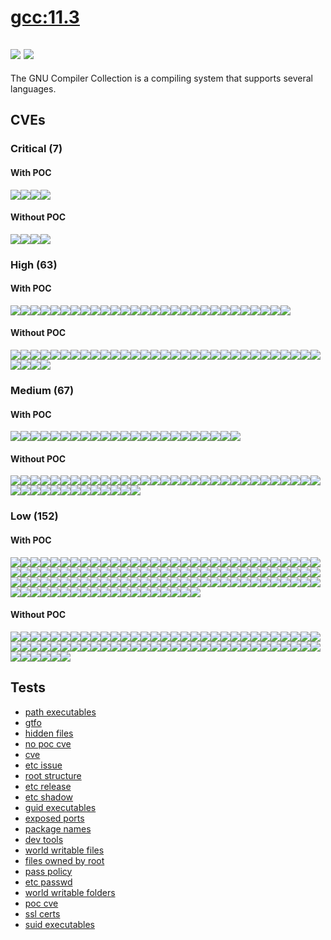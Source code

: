 # [gcc:11.3](https://hub.docker.com/_/gcc?tab=tags)
![](https://img.shields.io/static/v1?label=tag&message=11.3&color=blue)
![](https://img.shields.io/badge/Debian%20GNU/Linux%2011%20%20-blue)
---
<p>
The GNU Compiler Collection is a compiling system that supports several languages.
</p>

## CVEs
### Critical (7)
#### With POC
[![](https://img.shields.io/badge/🔗%20CVE--2021--22945-CRITICAL-red)](https://github.com/trickest/cve/blob/main/2021/CVE-2021-22945.md)[![](https://img.shields.io/badge/🔗%20CVE--2022--29155-CRITICAL-red)](https://github.com/trickest/cve/blob/main/2022/CVE-2022-29155.md)[![](https://img.shields.io/badge/🔗%20CVE--2021--29921-CRITICAL-red)](https://github.com/trickest/cve/blob/main/2021/CVE-2021-29921.md)[![](https://img.shields.io/badge/🔗%20CVE--2019--8457-CRITICAL-red)](https://github.com/trickest/cve/blob/main/2019/CVE-2019-8457.md)
#### Without POC
[![](https://img.shields.io/badge/%20CVE--2022--27404-CRITICAL-red)](https://github.com/trickest/cve/blob/main/2022/CVE-2022-27404.md)[![](https://img.shields.io/badge/%20CVE--2022--1292-CRITICAL-red)](https://github.com/trickest/cve/blob/main/2022/CVE-2022-1292.md)[![](https://img.shields.io/badge/%20CVE--2015--20107-CRITICAL-red)](https://github.com/trickest/cve/blob/main/2015/CVE-2015-20107.md)[![](https://img.shields.io/badge/%20CVE--2022--0500-CRITICAL-red)](https://github.com/trickest/cve/blob/main/2022/CVE-2022-0500.md)

### High (63)
#### With POC
[![](https://img.shields.io/badge/🔗%20CVE--2021--20313-HIGH-organge)](https://github.com/trickest/cve/blob/main/2021/CVE-2021-20313.md)[![](https://img.shields.io/badge/🔗%20CVE--2021--20312-HIGH-organge)](https://github.com/trickest/cve/blob/main/2021/CVE-2021-20312.md)[![](https://img.shields.io/badge/🔗%20CVE--2021--20309-HIGH-organge)](https://github.com/trickest/cve/blob/main/2021/CVE-2021-20309.md)[![](https://img.shields.io/badge/🔗%20CVE--2021--22946-HIGH-organge)](https://github.com/trickest/cve/blob/main/2021/CVE-2021-22946.md)[![](https://img.shields.io/badge/🔗%20CVE--2021--44648-HIGH-organge)](https://github.com/trickest/cve/blob/main/2021/CVE-2021-44648.md)[![](https://img.shields.io/badge/🔗%20CVE--2022--24765-HIGH-organge)](https://github.com/trickest/cve/blob/main/2022/CVE-2022-24765.md)[![](https://img.shields.io/badge/🔗%20CVE--2013--7445-HIGH-organge)](https://github.com/trickest/cve/blob/main/2013/CVE-2013-7445.md)[![](https://img.shields.io/badge/🔗%20CVE--2019--19449-HIGH-organge)](https://github.com/trickest/cve/blob/main/2019/CVE-2019-19449.md)[![](https://img.shields.io/badge/🔗%20CVE--2019--19814-HIGH-organge)](https://github.com/trickest/cve/blob/main/2019/CVE-2019-19814.md)[![](https://img.shields.io/badge/🔗%20CVE--2019--19378-HIGH-organge)](https://github.com/trickest/cve/blob/main/2019/CVE-2019-19378.md)[![](https://img.shields.io/badge/🔗%20CVE--2021--39686-HIGH-organge)](https://github.com/trickest/cve/blob/main/2021/CVE-2021-39686.md)[![](https://img.shields.io/badge/🔗%20CVE--2021--33560-HIGH-organge)](https://github.com/trickest/cve/blob/main/2021/CVE-2021-33560.md)[![](https://img.shields.io/badge/🔗%20CVE--2022--27456-HIGH-organge)](https://github.com/trickest/cve/blob/main/2022/CVE-2022-27456.md)[![](https://img.shields.io/badge/🔗%20CVE--2022--27445-HIGH-organge)](https://github.com/trickest/cve/blob/main/2022/CVE-2022-27445.md)[![](https://img.shields.io/badge/🔗%20CVE--2022--27452-HIGH-organge)](https://github.com/trickest/cve/blob/main/2022/CVE-2022-27452.md)[![](https://img.shields.io/badge/🔗%20CVE--2022--27449-HIGH-organge)](https://github.com/trickest/cve/blob/main/2022/CVE-2022-27449.md)[![](https://img.shields.io/badge/🔗%20CVE--2022--27448-HIGH-organge)](https://github.com/trickest/cve/blob/main/2022/CVE-2022-27448.md)[![](https://img.shields.io/badge/🔗%20CVE--2022--27451-HIGH-organge)](https://github.com/trickest/cve/blob/main/2022/CVE-2022-27451.md)[![](https://img.shields.io/badge/🔗%20CVE--2022--27446-HIGH-organge)](https://github.com/trickest/cve/blob/main/2022/CVE-2022-27446.md)[![](https://img.shields.io/badge/🔗%20CVE--2022--27444-HIGH-organge)](https://github.com/trickest/cve/blob/main/2022/CVE-2022-27444.md)[![](https://img.shields.io/badge/🔗%20CVE--2022--27457-HIGH-organge)](https://github.com/trickest/cve/blob/main/2022/CVE-2022-27457.md)[![](https://img.shields.io/badge/🔗%20CVE--2022--27455-HIGH-organge)](https://github.com/trickest/cve/blob/main/2022/CVE-2022-27455.md)[![](https://img.shields.io/badge/🔗%20CVE--2022--27447-HIGH-organge)](https://github.com/trickest/cve/blob/main/2022/CVE-2022-27447.md)[![](https://img.shields.io/badge/🔗%20CVE--2022--27458-HIGH-organge)](https://github.com/trickest/cve/blob/main/2022/CVE-2022-27458.md)[![](https://img.shields.io/badge/🔗%20CVE--2021--41617-HIGH-organge)](https://github.com/trickest/cve/blob/main/2021/CVE-2021-41617.md)[![](https://img.shields.io/badge/🔗%20CVE--2020--16156-HIGH-organge)](https://github.com/trickest/cve/blob/main/2020/CVE-2020-16156.md)[![](https://img.shields.io/badge/🔗%20CVE--2022--0391-HIGH-organge)](https://github.com/trickest/cve/blob/main/2022/CVE-2022-0391.md)[![](https://img.shields.io/badge/🔗%20CVE--2021--3737-HIGH-organge)](https://github.com/trickest/cve/blob/main/2021/CVE-2021-3737.md)
#### Without POC
[![](https://img.shields.io/badge/%20CVE--2022--27405-HIGH-organge)](https://github.com/trickest/cve/blob/main/2022/CVE-2022-27405.md)[![](https://img.shields.io/badge/%20CVE--2022--27406-HIGH-organge)](https://github.com/trickest/cve/blob/main/2022/CVE-2022-27406.md)[![](https://img.shields.io/badge/%20CVE--2022--28463-HIGH-organge)](https://github.com/trickest/cve/blob/main/2022/CVE-2022-28463.md)[![](https://img.shields.io/badge/%20CVE--2022--1114-HIGH-organge)](https://github.com/trickest/cve/blob/main/2022/CVE-2022-1114.md)[![](https://img.shields.io/badge/%20CVE--2022--1304-HIGH-organge)](https://github.com/trickest/cve/blob/main/2022/CVE-2022-1304.md)[![](https://img.shields.io/badge/%20CVE--2022--25308-HIGH-organge)](https://github.com/trickest/cve/blob/main/2022/CVE-2022-25308.md)[![](https://img.shields.io/badge/%20CVE--2021--3999-HIGH-organge)](https://github.com/trickest/cve/blob/main/2021/CVE-2021-3999.md)[![](https://img.shields.io/badge/%20CVE--2022--1247-HIGH-organge)](https://github.com/trickest/cve/blob/main/2022/CVE-2022-1247.md)[![](https://img.shields.io/badge/%20CVE--2020--12362-HIGH-organge)](https://github.com/trickest/cve/blob/main/2020/CVE-2020-12362.md)[![](https://img.shields.io/badge/%20CVE--2022--0500-HIGH-organge)](https://github.com/trickest/cve/blob/main/2022/CVE-2022-0500.md)[![](https://img.shields.io/badge/%20CVE--2022--1012-HIGH-organge)](https://github.com/trickest/cve/blob/main/2022/CVE-2022-1012.md)[![](https://img.shields.io/badge/%20CVE--2022--28893-HIGH-organge)](https://github.com/trickest/cve/blob/main/2022/CVE-2022-28893.md)[![](https://img.shields.io/badge/%20CVE--2022--1679-HIGH-organge)](https://github.com/trickest/cve/blob/main/2022/CVE-2022-1679.md)[![](https://img.shields.io/badge/%20CVE--2021--3864-HIGH-organge)](https://github.com/trickest/cve/blob/main/2021/CVE-2021-3864.md)[![](https://img.shields.io/badge/%20CVE--2021--4204-HIGH-organge)](https://github.com/trickest/cve/blob/main/2021/CVE-2021-4204.md)[![](https://img.shields.io/badge/%20CVE--2021--3847-HIGH-organge)](https://github.com/trickest/cve/blob/main/2021/CVE-2021-3847.md)[![](https://img.shields.io/badge/%20CVE--2022--1729-HIGH-organge)](https://github.com/trickest/cve/blob/main/2022/CVE-2022-1729.md)[![](https://img.shields.io/badge/%20CVE--2021--46669-HIGH-organge)](https://github.com/trickest/cve/blob/main/2021/CVE-2021-46669.md)[![](https://img.shields.io/badge/%20CVE--2022--27376-HIGH-organge)](https://github.com/trickest/cve/blob/main/2022/CVE-2022-27376.md)[![](https://img.shields.io/badge/%20CVE--2022--27382-HIGH-organge)](https://github.com/trickest/cve/blob/main/2022/CVE-2022-27382.md)[![](https://img.shields.io/badge/%20CVE--2022--27387-HIGH-organge)](https://github.com/trickest/cve/blob/main/2022/CVE-2022-27387.md)[![](https://img.shields.io/badge/%20CVE--2022--27385-HIGH-organge)](https://github.com/trickest/cve/blob/main/2022/CVE-2022-27385.md)[![](https://img.shields.io/badge/%20CVE--2022--27384-HIGH-organge)](https://github.com/trickest/cve/blob/main/2022/CVE-2022-27384.md)[![](https://img.shields.io/badge/%20CVE--2022--27381-HIGH-organge)](https://github.com/trickest/cve/blob/main/2022/CVE-2022-27381.md)[![](https://img.shields.io/badge/%20CVE--2022--27380-HIGH-organge)](https://github.com/trickest/cve/blob/main/2022/CVE-2022-27380.md)[![](https://img.shields.io/badge/%20CVE--2022--27379-HIGH-organge)](https://github.com/trickest/cve/blob/main/2022/CVE-2022-27379.md)[![](https://img.shields.io/badge/%20CVE--2022--27378-HIGH-organge)](https://github.com/trickest/cve/blob/main/2022/CVE-2022-27378.md)[![](https://img.shields.io/badge/%20CVE--2022--27386-HIGH-organge)](https://github.com/trickest/cve/blob/main/2022/CVE-2022-27386.md)[![](https://img.shields.io/badge/%20CVE--2022--27383-HIGH-organge)](https://github.com/trickest/cve/blob/main/2022/CVE-2022-27383.md)[![](https://img.shields.io/badge/%20CVE--2022--27377-HIGH-organge)](https://github.com/trickest/cve/blob/main/2022/CVE-2022-27377.md)[![](https://img.shields.io/badge/%20CVE--2022--29458-HIGH-organge)](https://github.com/trickest/cve/blob/main/2022/CVE-2022-29458.md)[![](https://img.shields.io/badge/%20CVE--2021--3575-HIGH-organge)](https://github.com/trickest/cve/blob/main/2021/CVE-2021-3575.md)[![](https://img.shields.io/badge/%20CVE--2022--1586-HIGH-organge)](https://github.com/trickest/cve/blob/main/2022/CVE-2022-1586.md)[![](https://img.shields.io/badge/%20CVE--2022--1587-HIGH-organge)](https://github.com/trickest/cve/blob/main/2022/CVE-2022-1587.md)[![](https://img.shields.io/badge/%20CVE--2022--1552-HIGH-organge)](https://github.com/trickest/cve/blob/main/2022/CVE-2022-1552.md)

### Medium (67)
#### With POC
[![](https://img.shields.io/badge/🔗%20CVE--2021--20243-MEDIUM-yellow)](https://github.com/trickest/cve/blob/main/2021/CVE-2021-20243.md)[![](https://img.shields.io/badge/🔗%20CVE--2021--20244-MEDIUM-yellow)](https://github.com/trickest/cve/blob/main/2021/CVE-2021-20244.md)[![](https://img.shields.io/badge/🔗%20CVE--2021--20246-MEDIUM-yellow)](https://github.com/trickest/cve/blob/main/2021/CVE-2021-20246.md)[![](https://img.shields.io/badge/🔗%20CVE--2021--20245-MEDIUM-yellow)](https://github.com/trickest/cve/blob/main/2021/CVE-2021-20245.md)[![](https://img.shields.io/badge/🔗%20CVE--2021--20241-MEDIUM-yellow)](https://github.com/trickest/cve/blob/main/2021/CVE-2021-20241.md)[![](https://img.shields.io/badge/🔗%20CVE--2021--22947-MEDIUM-yellow)](https://github.com/trickest/cve/blob/main/2021/CVE-2021-22947.md)[![](https://img.shields.io/badge/🔗%20CVE--2020--15802-MEDIUM-yellow)](https://github.com/trickest/cve/blob/main/2020/CVE-2020-15802.md)[![](https://img.shields.io/badge/🔗%20CVE--2020--26555-MEDIUM-yellow)](https://github.com/trickest/cve/blob/main/2020/CVE-2020-26555.md)[![](https://img.shields.io/badge/🔗%20CVE--2021--4149-MEDIUM-yellow)](https://github.com/trickest/cve/blob/main/2021/CVE-2021-4149.md)[![](https://img.shields.io/badge/🔗%20CVE--2021--44879-MEDIUM-yellow)](https://github.com/trickest/cve/blob/main/2021/CVE-2021-44879.md)[![](https://img.shields.io/badge/🔗%20CVE--2019--15794-MEDIUM-yellow)](https://github.com/trickest/cve/blob/main/2019/CVE-2019-15794.md)[![](https://img.shields.io/badge/🔗%20CVE--2020--36516-MEDIUM-yellow)](https://github.com/trickest/cve/blob/main/2020/CVE-2020-36516.md)[![](https://img.shields.io/badge/🔗%20CVE--2022--1280-MEDIUM-yellow)](https://github.com/trickest/cve/blob/main/2022/CVE-2022-1280.md)[![](https://img.shields.io/badge/🔗%20CVE--2022--0494-MEDIUM-yellow)](https://github.com/trickest/cve/blob/main/2022/CVE-2022-0494.md)[![](https://img.shields.io/badge/🔗%20CVE--2021--4037-MEDIUM-yellow)](https://github.com/trickest/cve/blob/main/2021/CVE-2021-4037.md)[![](https://img.shields.io/badge/🔗%20CVE--2019--15213-MEDIUM-yellow)](https://github.com/trickest/cve/blob/main/2019/CVE-2019-15213.md)[![](https://img.shields.io/badge/🔗%20CVE--2021--29338-MEDIUM-yellow)](https://github.com/trickest/cve/blob/main/2021/CVE-2021-29338.md)[![](https://img.shields.io/badge/🔗%20CVE--2021--3426-MEDIUM-yellow)](https://github.com/trickest/cve/blob/main/2021/CVE-2021-3426.md)[![](https://img.shields.io/badge/🔗%20CVE--2021--3733-MEDIUM-yellow)](https://github.com/trickest/cve/blob/main/2021/CVE-2021-3733.md)[![](https://img.shields.io/badge/🔗%20CVE--2022--1210-MEDIUM-yellow)](https://github.com/trickest/cve/blob/main/2022/CVE-2022-1210.md)[![](https://img.shields.io/badge/🔗%20CVE--2022--0529-MEDIUM-yellow)](https://github.com/trickest/cve/blob/main/2022/CVE-2022-0529.md)[![](https://img.shields.io/badge/🔗%20CVE--2022--0530-MEDIUM-yellow)](https://github.com/trickest/cve/blob/main/2022/CVE-2022-0530.md)[![](https://img.shields.io/badge/🔗%20CVE--2021--31879-MEDIUM-yellow)](https://github.com/trickest/cve/blob/main/2021/CVE-2021-31879.md)
#### Without POC
[![](https://img.shields.io/badge/%20CVE--2021--4209-MEDIUM-yellow)](https://github.com/trickest/cve/blob/main/2021/CVE-2021-4209.md)[![](https://img.shields.io/badge/%20CVE--2022--1115-MEDIUM-yellow)](https://github.com/trickest/cve/blob/main/2022/CVE-2022-1115.md)[![](https://img.shields.io/badge/%20CVE--2021--39212-MEDIUM-yellow)](https://github.com/trickest/cve/blob/main/2021/CVE-2021-39212.md)[![](https://img.shields.io/badge/%20CVE--2021--3598-MEDIUM-yellow)](https://github.com/trickest/cve/blob/main/2021/CVE-2021-3598.md)[![](https://img.shields.io/badge/%20CVE--2021--3605-MEDIUM-yellow)](https://github.com/trickest/cve/blob/main/2021/CVE-2021-3605.md)[![](https://img.shields.io/badge/%20CVE--2021--23215-MEDIUM-yellow)](https://github.com/trickest/cve/blob/main/2021/CVE-2021-23215.md)[![](https://img.shields.io/badge/%20CVE--2021--26260-MEDIUM-yellow)](https://github.com/trickest/cve/blob/main/2021/CVE-2021-26260.md)[![](https://img.shields.io/badge/%20CVE--2021--45942-MEDIUM-yellow)](https://github.com/trickest/cve/blob/main/2021/CVE-2021-45942.md)[![](https://img.shields.io/badge/%20CVE--2022--27781-MEDIUM-yellow)](https://github.com/trickest/cve/blob/main/2022/CVE-2022-27781.md)[![](https://img.shields.io/badge/%20CVE--2022--22576-MEDIUM-yellow)](https://github.com/trickest/cve/blob/main/2022/CVE-2022-22576.md)[![](https://img.shields.io/badge/%20CVE--2022--27782-MEDIUM-yellow)](https://github.com/trickest/cve/blob/main/2022/CVE-2022-27782.md)[![](https://img.shields.io/badge/%20CVE--2022--27776-MEDIUM-yellow)](https://github.com/trickest/cve/blob/main/2022/CVE-2022-27776.md)[![](https://img.shields.io/badge/%20CVE--2022--27774-MEDIUM-yellow)](https://github.com/trickest/cve/blob/main/2022/CVE-2022-27774.md)[![](https://img.shields.io/badge/%20CVE--2022--25309-MEDIUM-yellow)](https://github.com/trickest/cve/blob/main/2022/CVE-2022-25309.md)[![](https://img.shields.io/badge/%20CVE--2022--25310-MEDIUM-yellow)](https://github.com/trickest/cve/blob/main/2022/CVE-2022-25310.md)[![](https://img.shields.io/badge/%20CVE--2021--4219-MEDIUM-yellow)](https://github.com/trickest/cve/blob/main/2021/CVE-2021-4219.md)[![](https://img.shields.io/badge/%20CVE--2022--1652-MEDIUM-yellow)](https://github.com/trickest/cve/blob/main/2022/CVE-2022-1652.md)[![](https://img.shields.io/badge/%20CVE--2021--4023-MEDIUM-yellow)](https://github.com/trickest/cve/blob/main/2021/CVE-2021-4023.md)[![](https://img.shields.io/badge/%20CVE--2020--12363-MEDIUM-yellow)](https://github.com/trickest/cve/blob/main/2020/CVE-2020-12363.md)[![](https://img.shields.io/badge/%20CVE--2019--16089-MEDIUM-yellow)](https://github.com/trickest/cve/blob/main/2019/CVE-2019-16089.md)[![](https://img.shields.io/badge/%20CVE--2022--0171-MEDIUM-yellow)](https://github.com/trickest/cve/blob/main/2022/CVE-2022-0171.md)[![](https://img.shields.io/badge/%20CVE--2020--12364-MEDIUM-yellow)](https://github.com/trickest/cve/blob/main/2020/CVE-2020-12364.md)[![](https://img.shields.io/badge/%20CVE--2022--0400-MEDIUM-yellow)](https://github.com/trickest/cve/blob/main/2022/CVE-2022-0400.md)[![](https://img.shields.io/badge/%20CVE--2021--3714-MEDIUM-yellow)](https://github.com/trickest/cve/blob/main/2021/CVE-2021-3714.md)[![](https://img.shields.io/badge/%20CVE--2020--24504-MEDIUM-yellow)](https://github.com/trickest/cve/blob/main/2020/CVE-2020-24504.md)[![](https://img.shields.io/badge/%20CVE--2020--14304-MEDIUM-yellow)](https://github.com/trickest/cve/blob/main/2020/CVE-2020-14304.md)[![](https://img.shields.io/badge/%20CVE--2021--33061-MEDIUM-yellow)](https://github.com/trickest/cve/blob/main/2021/CVE-2021-33061.md)[![](https://img.shields.io/badge/%20CVE--2022--0480-MEDIUM-yellow)](https://github.com/trickest/cve/blob/main/2022/CVE-2022-0480.md)[![](https://img.shields.io/badge/%20CVE--2022--1508-MEDIUM-yellow)](https://github.com/trickest/cve/blob/main/2022/CVE-2022-1508.md)[![](https://img.shields.io/badge/%20CVE--2021--3669-MEDIUM-yellow)](https://github.com/trickest/cve/blob/main/2021/CVE-2021-3669.md)[![](https://img.shields.io/badge/%20CVE--2022--0854-MEDIUM-yellow)](https://github.com/trickest/cve/blob/main/2022/CVE-2022-0854.md)[![](https://img.shields.io/badge/%20CVE--2019--20794-MEDIUM-yellow)](https://github.com/trickest/cve/blob/main/2019/CVE-2019-20794.md)[![](https://img.shields.io/badge/%20CVE--2021--3759-MEDIUM-yellow)](https://github.com/trickest/cve/blob/main/2021/CVE-2021-3759.md)[![](https://img.shields.io/badge/%20CVE--2022--1184-MEDIUM-yellow)](https://github.com/trickest/cve/blob/main/2022/CVE-2022-1184.md)[![](https://img.shields.io/badge/%20CVE--2022--1354-MEDIUM-yellow)](https://github.com/trickest/cve/blob/main/2022/CVE-2022-1354.md)[![](https://img.shields.io/badge/%20CVE--2022--1622-MEDIUM-yellow)](https://github.com/trickest/cve/blob/main/2022/CVE-2022-1622.md)[![](https://img.shields.io/badge/%20CVE--2022--1623-MEDIUM-yellow)](https://github.com/trickest/cve/blob/main/2022/CVE-2022-1623.md)[![](https://img.shields.io/badge/%20CVE--2022--1355-MEDIUM-yellow)](https://github.com/trickest/cve/blob/main/2022/CVE-2022-1355.md)[![](https://img.shields.io/badge/%20CVE--2022--29824-MEDIUM-yellow)](https://github.com/trickest/cve/blob/main/2022/CVE-2022-29824.md)[![](https://img.shields.io/badge/%20CVE--2021--3941-MEDIUM-yellow)](https://github.com/trickest/cve/blob/main/2021/CVE-2021-3941.md)[![](https://img.shields.io/badge/%20CVE--2021--3933-MEDIUM-yellow)](https://github.com/trickest/cve/blob/main/2021/CVE-2021-3933.md)[![](https://img.shields.io/badge/%20CVE--2022--1122-MEDIUM-yellow)](https://github.com/trickest/cve/blob/main/2022/CVE-2022-1122.md)[![](https://img.shields.io/badge/%20CVE--2021--4189-MEDIUM-yellow)](https://github.com/trickest/cve/blob/main/2021/CVE-2021-4189.md)[![](https://img.shields.io/badge/%20CVE--2021--45346-MEDIUM-yellow)](https://github.com/trickest/cve/blob/main/2021/CVE-2021-45346.md)

### Low (152)
#### With POC
[![](https://img.shields.io/badge/🔗%20CVE--2021--20312-LOW-blue)](https://github.com/trickest/cve/blob/main/2021/CVE-2021-20312.md)[![](https://img.shields.io/badge/🔗%20CVE--2021--44648-LOW-blue)](https://github.com/trickest/cve/blob/main/2021/CVE-2021-44648.md)[![](https://img.shields.io/badge/🔗%20CVE--2016--9114-LOW-blue)](https://github.com/trickest/cve/blob/main/2016/CVE-2016-9114.md)[![](https://img.shields.io/badge/🔗%20CVE--2016--9115-LOW-blue)](https://github.com/trickest/cve/blob/main/2016/CVE-2016-9115.md)[![](https://img.shields.io/badge/🔗%20CVE--2016--9116-LOW-blue)](https://github.com/trickest/cve/blob/main/2016/CVE-2016-9116.md)[![](https://img.shields.io/badge/🔗%20CVE--2016--9117-LOW-blue)](https://github.com/trickest/cve/blob/main/2016/CVE-2016-9117.md)[![](https://img.shields.io/badge/🔗%20CVE--2016--9113-LOW-blue)](https://github.com/trickest/cve/blob/main/2016/CVE-2016-9113.md)[![](https://img.shields.io/badge/🔗%20CVE--2007--6755-LOW-blue)](https://github.com/trickest/cve/blob/main/2007/CVE-2007-6755.md)[![](https://img.shields.io/badge/🔗%20CVE--2011--3389-LOW-blue)](https://github.com/trickest/cve/blob/main/2011/CVE-2011-3389.md)[![](https://img.shields.io/badge/🔗%20CVE--2018--15607-LOW-blue)](https://github.com/trickest/cve/blob/main/2018/CVE-2018-15607.md)[![](https://img.shields.io/badge/🔗%20CVE--2021--20311-LOW-blue)](https://github.com/trickest/cve/blob/main/2021/CVE-2021-20311.md)[![](https://img.shields.io/badge/🔗%20CVE--2016--8678-LOW-blue)](https://github.com/trickest/cve/blob/main/2016/CVE-2016-8678.md)[![](https://img.shields.io/badge/🔗%20CVE--2017--7275-LOW-blue)](https://github.com/trickest/cve/blob/main/2017/CVE-2017-7275.md)[![](https://img.shields.io/badge/🔗%20CVE--2017--11754-LOW-blue)](https://github.com/trickest/cve/blob/main/2017/CVE-2017-11754.md)[![](https://img.shields.io/badge/🔗%20CVE--2017--11755-LOW-blue)](https://github.com/trickest/cve/blob/main/2017/CVE-2017-11755.md)[![](https://img.shields.io/badge/🔗%20CVE--2015--2877-LOW-blue)](https://github.com/trickest/cve/blob/main/2015/CVE-2015-2877.md)[![](https://img.shields.io/badge/🔗%20CVE--2017--14988-LOW-blue)](https://github.com/trickest/cve/blob/main/2017/CVE-2017-14988.md)[![](https://img.shields.io/badge/🔗%20CVE--2021--3487-LOW-blue)](https://github.com/trickest/cve/blob/main/2021/CVE-2021-3487.md)[![](https://img.shields.io/badge/🔗%20CVE--2021--20284-LOW-blue)](https://github.com/trickest/cve/blob/main/2021/CVE-2021-20284.md)[![](https://img.shields.io/badge/🔗%20CVE--2020--35448-LOW-blue)](https://github.com/trickest/cve/blob/main/2020/CVE-2020-35448.md)[![](https://img.shields.io/badge/🔗%20CVE--2018--18483-LOW-blue)](https://github.com/trickest/cve/blob/main/2018/CVE-2018-18483.md)[![](https://img.shields.io/badge/🔗%20CVE--2017--13716-LOW-blue)](https://github.com/trickest/cve/blob/main/2017/CVE-2017-13716.md)[![](https://img.shields.io/badge/🔗%20CVE--2021--20197-LOW-blue)](https://github.com/trickest/cve/blob/main/2021/CVE-2021-20197.md)[![](https://img.shields.io/badge/🔗%20CVE--2018--9996-LOW-blue)](https://github.com/trickest/cve/blob/main/2018/CVE-2018-9996.md)[![](https://img.shields.io/badge/🔗%20CVE--2018--12934-LOW-blue)](https://github.com/trickest/cve/blob/main/2018/CVE-2018-12934.md)[![](https://img.shields.io/badge/🔗%20CVE--2018--20623-LOW-blue)](https://github.com/trickest/cve/blob/main/2018/CVE-2018-20623.md)[![](https://img.shields.io/badge/🔗%20CVE--2021--45078-LOW-blue)](https://github.com/trickest/cve/blob/main/2021/CVE-2021-45078.md)[![](https://img.shields.io/badge/🔗%20CVE--2017--7475-LOW-blue)](https://github.com/trickest/cve/blob/main/2017/CVE-2017-7475.md)[![](https://img.shields.io/badge/🔗%20CVE--2018--18064-LOW-blue)](https://github.com/trickest/cve/blob/main/2018/CVE-2018-18064.md)[![](https://img.shields.io/badge/🔗%20CVE--2019--6461-LOW-blue)](https://github.com/trickest/cve/blob/main/2019/CVE-2019-6461.md)[![](https://img.shields.io/badge/🔗%20CVE--2019--6462-LOW-blue)](https://github.com/trickest/cve/blob/main/2019/CVE-2019-6462.md)[![](https://img.shields.io/badge/🔗%20CVE--2016--2781-LOW-blue)](https://github.com/trickest/cve/blob/main/2016/CVE-2016-2781.md)[![](https://img.shields.io/badge/🔗%20CVE--2017--18018-LOW-blue)](https://github.com/trickest/cve/blob/main/2017/CVE-2017-18018.md)[![](https://img.shields.io/badge/🔗%20CVE--2021--22924-LOW-blue)](https://github.com/trickest/cve/blob/main/2021/CVE-2021-22924.md)[![](https://img.shields.io/badge/🔗%20CVE--2021--22922-LOW-blue)](https://github.com/trickest/cve/blob/main/2021/CVE-2021-22922.md)[![](https://img.shields.io/badge/🔗%20CVE--2021--22923-LOW-blue)](https://github.com/trickest/cve/blob/main/2021/CVE-2021-22923.md)[![](https://img.shields.io/badge/🔗%20CVE--2021--22898-LOW-blue)](https://github.com/trickest/cve/blob/main/2021/CVE-2021-22898.md)[![](https://img.shields.io/badge/🔗%20CVE--2013--0340-LOW-blue)](https://github.com/trickest/cve/blob/main/2013/CVE-2013-0340.md)[![](https://img.shields.io/badge/🔗%20CVE--2021--46195-LOW-blue)](https://github.com/trickest/cve/blob/main/2021/CVE-2021-46195.md)[![](https://img.shields.io/badge/🔗%20CVE--2019--1010024-LOW-blue)](https://github.com/trickest/cve/blob/main/2019/CVE-2019-1010024.md)[![](https://img.shields.io/badge/🔗%20CVE--2010--4756-LOW-blue)](https://github.com/trickest/cve/blob/main/2010/CVE-2010-4756.md)[![](https://img.shields.io/badge/🔗%20CVE--2019--1010025-LOW-blue)](https://github.com/trickest/cve/blob/main/2019/CVE-2019-1010025.md)[![](https://img.shields.io/badge/🔗%20CVE--2019--1010023-LOW-blue)](https://github.com/trickest/cve/blob/main/2019/CVE-2019-1010023.md)[![](https://img.shields.io/badge/🔗%20CVE--2019--1010022-LOW-blue)](https://github.com/trickest/cve/blob/main/2019/CVE-2019-1010022.md)[![](https://img.shields.io/badge/🔗%20CVE--2018--20796-LOW-blue)](https://github.com/trickest/cve/blob/main/2018/CVE-2018-20796.md)[![](https://img.shields.io/badge/🔗%20CVE--2019--9192-LOW-blue)](https://github.com/trickest/cve/blob/main/2019/CVE-2019-9192.md)[![](https://img.shields.io/badge/🔗%20CVE--2022--25265-LOW-blue)](https://github.com/trickest/cve/blob/main/2022/CVE-2022-25265.md)[![](https://img.shields.io/badge/🔗%20CVE--2017--0630-LOW-blue)](https://github.com/trickest/cve/blob/main/2017/CVE-2017-0630.md)[![](https://img.shields.io/badge/🔗%20CVE--2018--12928-LOW-blue)](https://github.com/trickest/cve/blob/main/2018/CVE-2018-12928.md)[![](https://img.shields.io/badge/🔗%20CVE--2008--4609-LOW-blue)](https://github.com/trickest/cve/blob/main/2008/CVE-2008-4609.md)[![](https://img.shields.io/badge/🔗%20CVE--2020--11725-LOW-blue)](https://github.com/trickest/cve/blob/main/2020/CVE-2020-11725.md)[![](https://img.shields.io/badge/🔗%20CVE--2019--16229-LOW-blue)](https://github.com/trickest/cve/blob/main/2019/CVE-2019-16229.md)[![](https://img.shields.io/badge/🔗%20CVE--2019--16231-LOW-blue)](https://github.com/trickest/cve/blob/main/2019/CVE-2019-16231.md)[![](https://img.shields.io/badge/🔗%20CVE--2019--11191-LOW-blue)](https://github.com/trickest/cve/blob/main/2019/CVE-2019-11191.md)[![](https://img.shields.io/badge/🔗%20CVE--2019--12382-LOW-blue)](https://github.com/trickest/cve/blob/main/2019/CVE-2019-12382.md)[![](https://img.shields.io/badge/🔗%20CVE--2016--8660-LOW-blue)](https://github.com/trickest/cve/blob/main/2016/CVE-2016-8660.md)[![](https://img.shields.io/badge/🔗%20CVE--2018--5709-LOW-blue)](https://github.com/trickest/cve/blob/main/2018/CVE-2018-5709.md)[![](https://img.shields.io/badge/🔗%20CVE--2018--6829-LOW-blue)](https://github.com/trickest/cve/blob/main/2018/CVE-2018-6829.md)[![](https://img.shields.io/badge/🔗%20CVE--2007--3476-LOW-blue)](https://github.com/trickest/cve/blob/main/2007/CVE-2007-3476.md)[![](https://img.shields.io/badge/🔗%20CVE--2018--20673-LOW-blue)](https://github.com/trickest/cve/blob/main/2018/CVE-2018-20673.md)[![](https://img.shields.io/badge/🔗%20CVE--2018--20712-LOW-blue)](https://github.com/trickest/cve/blob/main/2018/CVE-2018-20712.md)[![](https://img.shields.io/badge/🔗%20CVE--2019--6129-LOW-blue)](https://github.com/trickest/cve/blob/main/2019/CVE-2019-6129.md)[![](https://img.shields.io/badge/🔗%20CVE--2021--36087-LOW-blue)](https://github.com/trickest/cve/blob/main/2021/CVE-2021-36087.md)[![](https://img.shields.io/badge/🔗%20CVE--2021--36084-LOW-blue)](https://github.com/trickest/cve/blob/main/2021/CVE-2021-36084.md)[![](https://img.shields.io/badge/🔗%20CVE--2021--36085-LOW-blue)](https://github.com/trickest/cve/blob/main/2021/CVE-2021-36085.md)[![](https://img.shields.io/badge/🔗%20CVE--2021--36086-LOW-blue)](https://github.com/trickest/cve/blob/main/2021/CVE-2021-36086.md)[![](https://img.shields.io/badge/🔗%20CVE--2017--9117-LOW-blue)](https://github.com/trickest/cve/blob/main/2017/CVE-2017-9117.md)[![](https://img.shields.io/badge/🔗%20CVE--2017--5563-LOW-blue)](https://github.com/trickest/cve/blob/main/2017/CVE-2017-5563.md)[![](https://img.shields.io/badge/🔗%20CVE--2017--16232-LOW-blue)](https://github.com/trickest/cve/blob/main/2017/CVE-2017-16232.md)[![](https://img.shields.io/badge/🔗%20CVE--2018--10126-LOW-blue)](https://github.com/trickest/cve/blob/main/2018/CVE-2018-10126.md)[![](https://img.shields.io/badge/🔗%20CVE--2014--8130-LOW-blue)](https://github.com/trickest/cve/blob/main/2014/CVE-2014-8130.md)[![](https://img.shields.io/badge/🔗%20CVE--2017--9937-LOW-blue)](https://github.com/trickest/cve/blob/main/2017/CVE-2017-9937.md)[![](https://img.shields.io/badge/🔗%20CVE--2016--9085-LOW-blue)](https://github.com/trickest/cve/blob/main/2016/CVE-2016-9085.md)[![](https://img.shields.io/badge/🔗%20CVE--2008--1688-LOW-blue)](https://github.com/trickest/cve/blob/main/2008/CVE-2008-1688.md)[![](https://img.shields.io/badge/🔗%20CVE--2008--1687-LOW-blue)](https://github.com/trickest/cve/blob/main/2008/CVE-2008-1687.md)[![](https://img.shields.io/badge/🔗%20CVE--2021--39537-LOW-blue)](https://github.com/trickest/cve/blob/main/2021/CVE-2021-39537.md)[![](https://img.shields.io/badge/🔗%20CVE--2016--9581-LOW-blue)](https://github.com/trickest/cve/blob/main/2016/CVE-2016-9581.md)[![](https://img.shields.io/badge/🔗%20CVE--2016--9580-LOW-blue)](https://github.com/trickest/cve/blob/main/2016/CVE-2016-9580.md)[![](https://img.shields.io/badge/🔗%20CVE--2016--10506-LOW-blue)](https://github.com/trickest/cve/blob/main/2016/CVE-2016-10506.md)[![](https://img.shields.io/badge/🔗%20CVE--2019--6988-LOW-blue)](https://github.com/trickest/cve/blob/main/2019/CVE-2019-6988.md)[![](https://img.shields.io/badge/🔗%20CVE--2016--10505-LOW-blue)](https://github.com/trickest/cve/blob/main/2016/CVE-2016-10505.md)[![](https://img.shields.io/badge/🔗%20CVE--2017--17479-LOW-blue)](https://github.com/trickest/cve/blob/main/2017/CVE-2017-17479.md)[![](https://img.shields.io/badge/🔗%20CVE--2018--20846-LOW-blue)](https://github.com/trickest/cve/blob/main/2018/CVE-2018-20846.md)[![](https://img.shields.io/badge/🔗%20CVE--2020--15719-LOW-blue)](https://github.com/trickest/cve/blob/main/2020/CVE-2020-15719.md)[![](https://img.shields.io/badge/🔗%20CVE--2017--14159-LOW-blue)](https://github.com/trickest/cve/blob/main/2017/CVE-2017-14159.md)[![](https://img.shields.io/badge/🔗%20CVE--2017--17740-LOW-blue)](https://github.com/trickest/cve/blob/main/2017/CVE-2017-17740.md)[![](https://img.shields.io/badge/🔗%20CVE--2015--3276-LOW-blue)](https://github.com/trickest/cve/blob/main/2015/CVE-2015-3276.md)[![](https://img.shields.io/badge/🔗%20CVE--2019--6110-LOW-blue)](https://github.com/trickest/cve/blob/main/2019/CVE-2019-6110.md)[![](https://img.shields.io/badge/🔗%20CVE--2020--14145-LOW-blue)](https://github.com/trickest/cve/blob/main/2020/CVE-2020-14145.md)[![](https://img.shields.io/badge/🔗%20CVE--2016--20012-LOW-blue)](https://github.com/trickest/cve/blob/main/2016/CVE-2016-20012.md)[![](https://img.shields.io/badge/🔗%20CVE--2018--15919-LOW-blue)](https://github.com/trickest/cve/blob/main/2018/CVE-2018-15919.md)[![](https://img.shields.io/badge/🔗%20CVE--2021--36368-LOW-blue)](https://github.com/trickest/cve/blob/main/2021/CVE-2021-36368.md)[![](https://img.shields.io/badge/🔗%20CVE--2020--15778-LOW-blue)](https://github.com/trickest/cve/blob/main/2020/CVE-2020-15778.md)[![](https://img.shields.io/badge/🔗%20CVE--2010--0928-LOW-blue)](https://github.com/trickest/cve/blob/main/2010/CVE-2010-0928.md)[![](https://img.shields.io/badge/🔗%20CVE--2018--6952-LOW-blue)](https://github.com/trickest/cve/blob/main/2018/CVE-2018-6952.md)[![](https://img.shields.io/badge/🔗%20CVE--2018--6951-LOW-blue)](https://github.com/trickest/cve/blob/main/2018/CVE-2018-6951.md)[![](https://img.shields.io/badge/🔗%20CVE--2019--20838-LOW-blue)](https://github.com/trickest/cve/blob/main/2019/CVE-2019-20838.md)[![](https://img.shields.io/badge/🔗%20CVE--2017--11164-LOW-blue)](https://github.com/trickest/cve/blob/main/2017/CVE-2017-11164.md)[![](https://img.shields.io/badge/🔗%20CVE--2017--16231-LOW-blue)](https://github.com/trickest/cve/blob/main/2017/CVE-2017-16231.md)[![](https://img.shields.io/badge/🔗%20CVE--2017--7245-LOW-blue)](https://github.com/trickest/cve/blob/main/2017/CVE-2017-7245.md)[![](https://img.shields.io/badge/🔗%20CVE--2017--7246-LOW-blue)](https://github.com/trickest/cve/blob/main/2017/CVE-2017-7246.md)[![](https://img.shields.io/badge/🔗%20CVE--2011--4116-LOW-blue)](https://github.com/trickest/cve/blob/main/2011/CVE-2011-4116.md)[![](https://img.shields.io/badge/🔗%20CVE--2018--1121-LOW-blue)](https://github.com/trickest/cve/blob/main/2018/CVE-2018-1121.md)[![](https://img.shields.io/badge/🔗%20CVE--2020--27619-LOW-blue)](https://github.com/trickest/cve/blob/main/2020/CVE-2020-27619.md)[![](https://img.shields.io/badge/🔗%20CVE--2013--4235-LOW-blue)](https://github.com/trickest/cve/blob/main/2013/CVE-2013-4235.md)[![](https://img.shields.io/badge/🔗%20CVE--2019--19882-LOW-blue)](https://github.com/trickest/cve/blob/main/2019/CVE-2019-19882.md)[![](https://img.shields.io/badge/🔗%20CVE--2020--13529-LOW-blue)](https://github.com/trickest/cve/blob/main/2020/CVE-2020-13529.md)[![](https://img.shields.io/badge/🔗%20CVE--2013--4392-LOW-blue)](https://github.com/trickest/cve/blob/main/2013/CVE-2013-4392.md)[![](https://img.shields.io/badge/🔗%20CVE--2005--2541-LOW-blue)](https://github.com/trickest/cve/blob/main/2005/CVE-2005-2541.md)[![](https://img.shields.io/badge/🔗%20CVE--2022--0563-LOW-blue)](https://github.com/trickest/cve/blob/main/2022/CVE-2022-0563.md)[![](https://img.shields.io/badge/🔗%20CVE--2019--15794-LOW-blue)](https://github.com/trickest/cve/blob/main/2019/CVE-2019-15794.md)[![](https://img.shields.io/badge/🔗%20CVE--2021--29338-LOW-blue)](https://github.com/trickest/cve/blob/main/2021/CVE-2021-29338.md)
#### Without POC
[![](https://img.shields.io/badge/%20CVE--2022--27404-LOW-blue)](https://github.com/trickest/cve/blob/main/2022/CVE-2022-27404.md)[![](https://img.shields.io/badge/%20CVE--2022--1292-LOW-blue)](https://github.com/trickest/cve/blob/main/2022/CVE-2022-1292.md)[![](https://img.shields.io/badge/%20CVE--2022--28463-LOW-blue)](https://github.com/trickest/cve/blob/main/2022/CVE-2022-28463.md)[![](https://img.shields.io/badge/%20CVE--2022--25308-LOW-blue)](https://github.com/trickest/cve/blob/main/2022/CVE-2022-25308.md)[![](https://img.shields.io/badge/%20CVE--2021--3999-LOW-blue)](https://github.com/trickest/cve/blob/main/2021/CVE-2021-3999.md)[![](https://img.shields.io/badge/%20CVE--2020--12362-LOW-blue)](https://github.com/trickest/cve/blob/main/2020/CVE-2020-12362.md)[![](https://img.shields.io/badge/%20CVE--2021--3847-LOW-blue)](https://github.com/trickest/cve/blob/main/2021/CVE-2021-3847.md)[![](https://img.shields.io/badge/%20CVE--2021--46669-LOW-blue)](https://github.com/trickest/cve/blob/main/2021/CVE-2021-46669.md)[![](https://img.shields.io/badge/%20CVE--2021--3575-LOW-blue)](https://github.com/trickest/cve/blob/main/2021/CVE-2021-3575.md)[![](https://img.shields.io/badge/%20CVE--2008--3134-LOW-blue)](https://github.com/trickest/cve/blob/main/2008/CVE-2008-3134.md)[![](https://img.shields.io/badge/%20CVE--2021--26945-LOW-blue)](https://github.com/trickest/cve/blob/main/2021/CVE-2021-26945.md)[![](https://img.shields.io/badge/%20CVE--2019--1010204-LOW-blue)](https://github.com/trickest/cve/blob/main/2019/CVE-2019-1010204.md)[![](https://img.shields.io/badge/%20CVE--2021--3549-LOW-blue)](https://github.com/trickest/cve/blob/main/2021/CVE-2021-3549.md)[![](https://img.shields.io/badge/%20CVE--2021--3530-LOW-blue)](https://github.com/trickest/cve/blob/main/2021/CVE-2021-3530.md)[![](https://img.shields.io/badge/%20CVE--2022--27775-LOW-blue)](https://github.com/trickest/cve/blob/main/2022/CVE-2022-27775.md)[![](https://img.shields.io/badge/%20CVE--2007--3477-LOW-blue)](https://github.com/trickest/cve/blob/main/2007/CVE-2007-3477.md)[![](https://img.shields.io/badge/%20CVE--2009--3546-LOW-blue)](https://github.com/trickest/cve/blob/main/2009/CVE-2009-3546.md)[![](https://img.shields.io/badge/%20CVE--2022--24975-LOW-blue)](https://github.com/trickest/cve/blob/main/2022/CVE-2022-24975.md)[![](https://img.shields.io/badge/%20CVE--2018--1000021-LOW-blue)](https://github.com/trickest/cve/blob/main/2018/CVE-2018-1000021.md)[![](https://img.shields.io/badge/%20CVE--2012--0039-LOW-blue)](https://github.com/trickest/cve/blob/main/2012/CVE-2012-0039.md)[![](https://img.shields.io/badge/%20CVE--2019--12379-LOW-blue)](https://github.com/trickest/cve/blob/main/2019/CVE-2019-12379.md)[![](https://img.shields.io/badge/%20CVE--2019--19070-LOW-blue)](https://github.com/trickest/cve/blob/main/2019/CVE-2019-19070.md)[![](https://img.shields.io/badge/%20CVE--2017--13694-LOW-blue)](https://github.com/trickest/cve/blob/main/2017/CVE-2017-13694.md)[![](https://img.shields.io/badge/%20CVE--2017--13693-LOW-blue)](https://github.com/trickest/cve/blob/main/2017/CVE-2017-13693.md)[![](https://img.shields.io/badge/%20CVE--2014--9900-LOW-blue)](https://github.com/trickest/cve/blob/main/2014/CVE-2014-9900.md)[![](https://img.shields.io/badge/%20CVE--2018--17977-LOW-blue)](https://github.com/trickest/cve/blob/main/2018/CVE-2018-17977.md)[![](https://img.shields.io/badge/%20CVE--2022--1734-LOW-blue)](https://github.com/trickest/cve/blob/main/2022/CVE-2022-1734.md)[![](https://img.shields.io/badge/%20CVE--2020--35501-LOW-blue)](https://github.com/trickest/cve/blob/main/2020/CVE-2020-35501.md)[![](https://img.shields.io/badge/%20CVE--2012--4542-LOW-blue)](https://github.com/trickest/cve/blob/main/2012/CVE-2012-4542.md)[![](https://img.shields.io/badge/%20CVE--2019--12456-LOW-blue)](https://github.com/trickest/cve/blob/main/2019/CVE-2019-12456.md)[![](https://img.shields.io/badge/%20CVE--2010--4563-LOW-blue)](https://github.com/trickest/cve/blob/main/2010/CVE-2010-4563.md)[![](https://img.shields.io/badge/%20CVE--2019--12380-LOW-blue)](https://github.com/trickest/cve/blob/main/2019/CVE-2019-12380.md)[![](https://img.shields.io/badge/%20CVE--2008--2544-LOW-blue)](https://github.com/trickest/cve/blob/main/2008/CVE-2008-2544.md)[![](https://img.shields.io/badge/%20CVE--2019--16230-LOW-blue)](https://github.com/trickest/cve/blob/main/2019/CVE-2019-16230.md)[![](https://img.shields.io/badge/%20CVE--2019--16234-LOW-blue)](https://github.com/trickest/cve/blob/main/2019/CVE-2019-16234.md)[![](https://img.shields.io/badge/%20CVE--2019--16233-LOW-blue)](https://github.com/trickest/cve/blob/main/2019/CVE-2019-16233.md)[![](https://img.shields.io/badge/%20CVE--2019--12455-LOW-blue)](https://github.com/trickest/cve/blob/main/2019/CVE-2019-12455.md)[![](https://img.shields.io/badge/%20CVE--2019--16232-LOW-blue)](https://github.com/trickest/cve/blob/main/2019/CVE-2019-16232.md)[![](https://img.shields.io/badge/%20CVE--2021--32078-LOW-blue)](https://github.com/trickest/cve/blob/main/2021/CVE-2021-32078.md)[![](https://img.shields.io/badge/%20CVE--2007--3719-LOW-blue)](https://github.com/trickest/cve/blob/main/2007/CVE-2007-3719.md)[![](https://img.shields.io/badge/%20CVE--2019--12378-LOW-blue)](https://github.com/trickest/cve/blob/main/2019/CVE-2019-12378.md)[![](https://img.shields.io/badge/%20CVE--2019--12381-LOW-blue)](https://github.com/trickest/cve/blob/main/2019/CVE-2019-12381.md)[![](https://img.shields.io/badge/%20CVE--2010--5321-LOW-blue)](https://github.com/trickest/cve/blob/main/2010/CVE-2010-5321.md)[![](https://img.shields.io/badge/%20CVE--2021--4214-LOW-blue)](https://github.com/trickest/cve/blob/main/2021/CVE-2021-4214.md)[![](https://img.shields.io/badge/%20CVE--2017--17973-LOW-blue)](https://github.com/trickest/cve/blob/main/2017/CVE-2017-17973.md)[![](https://img.shields.io/badge/%20CVE--2015--9019-LOW-blue)](https://github.com/trickest/cve/blob/main/2015/CVE-2015-9019.md)[![](https://img.shields.io/badge/%20CVE--2018--16376-LOW-blue)](https://github.com/trickest/cve/blob/main/2018/CVE-2018-16376.md)[![](https://img.shields.io/badge/%20CVE--2018--16375-LOW-blue)](https://github.com/trickest/cve/blob/main/2018/CVE-2018-16375.md)[![](https://img.shields.io/badge/%20CVE--2021--45261-LOW-blue)](https://github.com/trickest/cve/blob/main/2021/CVE-2021-45261.md)[![](https://img.shields.io/badge/%20CVE--2010--4651-LOW-blue)](https://github.com/trickest/cve/blob/main/2010/CVE-2010-4651.md)[![](https://img.shields.io/badge/%20CVE--2007--3996-LOW-blue)](https://github.com/trickest/cve/blob/main/2007/CVE-2007-3996.md)[![](https://img.shields.io/badge/%20CVE--2004--0971-LOW-blue)](https://github.com/trickest/cve/blob/main/2004/CVE-2004-0971.md)[![](https://img.shields.io/badge/%20CVE--2021--4217-LOW-blue)](https://github.com/trickest/cve/blob/main/2021/CVE-2021-4217.md)[![](https://img.shields.io/badge/%20CVE--2022--1115-LOW-blue)](https://github.com/trickest/cve/blob/main/2022/CVE-2022-1115.md)[![](https://img.shields.io/badge/%20CVE--2021--3598-LOW-blue)](https://github.com/trickest/cve/blob/main/2021/CVE-2021-3598.md)[![](https://img.shields.io/badge/%20CVE--2021--3605-LOW-blue)](https://github.com/trickest/cve/blob/main/2021/CVE-2021-3605.md)[![](https://img.shields.io/badge/%20CVE--2021--23215-LOW-blue)](https://github.com/trickest/cve/blob/main/2021/CVE-2021-23215.md)[![](https://img.shields.io/badge/%20CVE--2021--26260-LOW-blue)](https://github.com/trickest/cve/blob/main/2021/CVE-2021-26260.md)[![](https://img.shields.io/badge/%20CVE--2021--45942-LOW-blue)](https://github.com/trickest/cve/blob/main/2021/CVE-2021-45942.md)[![](https://img.shields.io/badge/%20CVE--2022--25309-LOW-blue)](https://github.com/trickest/cve/blob/main/2022/CVE-2022-25309.md)[![](https://img.shields.io/badge/%20CVE--2021--4023-LOW-blue)](https://github.com/trickest/cve/blob/main/2021/CVE-2021-4023.md)[![](https://img.shields.io/badge/%20CVE--2021--33061-LOW-blue)](https://github.com/trickest/cve/blob/main/2021/CVE-2021-33061.md)[![](https://img.shields.io/badge/%20CVE--2022--0480-LOW-blue)](https://github.com/trickest/cve/blob/main/2022/CVE-2022-0480.md)[![](https://img.shields.io/badge/%20CVE--2022--1354-LOW-blue)](https://github.com/trickest/cve/blob/main/2022/CVE-2022-1354.md)[![](https://img.shields.io/badge/%20CVE--2022--1355-LOW-blue)](https://github.com/trickest/cve/blob/main/2022/CVE-2022-1355.md)[![](https://img.shields.io/badge/%20CVE--2022--29824-LOW-blue)](https://github.com/trickest/cve/blob/main/2022/CVE-2022-29824.md)[![](https://img.shields.io/badge/%20CVE--2021--3933-LOW-blue)](https://github.com/trickest/cve/blob/main/2021/CVE-2021-3933.md)[![](https://img.shields.io/badge/%20CVE--2021--45346-LOW-blue)](https://github.com/trickest/cve/blob/main/2021/CVE-2021-45346.md)

## Tests
* [path executables](reports/path-executables.txt)
* [gtfo](reports/gtfo.txt)
* [hidden files](reports/hidden-files.txt)
* [no poc cve](reports/no-poc-cve.txt)
* [cve](reports/cve.txt)
* [etc issue](reports/etc-issue.txt)
* [root structure](reports/root-structure.txt)
* [etc release](reports/etc-release.txt)
* [etc shadow](reports/etc-shadow.txt)
* [guid executables](reports/guid-executables.txt)
* [exposed ports](reports/exposed-ports.txt)
* [package names](reports/package-names.txt)
* [dev tools](reports/dev-tools.txt)
* [world writable files](reports/world-writable-files.txt)
* [files owned by root](reports/files-owned-by-root.txt)
* [pass policy](reports/pass-policy.txt)
* [etc passwd](reports/etc-passwd.txt)
* [world writable folders](reports/world-writable-folders.txt)
* [poc cve](reports/poc-cve.txt)
* [ssl certs](reports/ssl-certs.txt)
* [suid executables](reports/suid-executables.txt)
